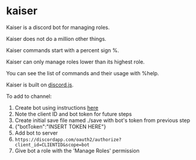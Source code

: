 # kaiser
Kaiser is a discord bot for managing roles.

Kaiser does not do a million other things.

Kaiser commands start with a percent sign %.

Kaiser can only manage roles lower than its highest role.

You can see the list of commands and their usage with %help.

Kaiser is built on [discord.js](https://github.com/hydrabolt/discord.js/).

To add to channel:

1. Create bot using instructions [here](https://github.com/Chikachi/DiscordIntegration/wiki/How-to-get-a-token-and-channel-ID-for-Discord)
 1. Note the client ID and bot token for future steps
2. Create initial save file named ./save with bot's token from previous step
  1. {"botToken":"INSERT TOKEN HERE"}
3. Add bot to server
  1. `https://discordapp.com/oauth2/authorize?client_id=CLIENTID&scope=bot`
4. Give bot a role with the 'Manage Roles' permission
